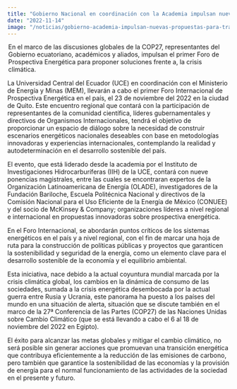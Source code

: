 ```yaml
---
title: "Gobierno Nacional en coordinación con la Academia impulsan nuevas propuestas para la transición energética a nivel nacional"
date: "2022-11-14"
image: "/noticias/gobierno-academia-impulsan-nuevas-propuestas-para-transicion-energetica.jpeg"
---
```


<legend>En el marco de las discusiones globales de la COP27, representantes del Gobierno ecuatoriano, académicos y aliados, impulsan el primer Foro de Prospectiva Energética para proponer soluciones frente a, la crisis climática.</legend>

La Universidad Central del Ecuador (UCE) en coordinación con el Ministerio de Energía y Minas (MEM),  llevarán a cabo el primer Foro Internacional de Prospectiva Energética en el país, el 23 de noviembre del 2022 en la ciudad de Quito. Este encuentro regional que contará con la participación de representantes de la comunidad científica, líderes gubernamentales y directivos de Organismos Internacionales, tendrá el objetivo de proporcionar un espacio de diálogo sobre la necesidad de construir escenarios energéticos nacionales deseables con base en metodologías innovadoras y experiencias internacionales, contemplando la realidad y autodeterminación en el desarrollo sostenible del país.

El evento, que está liderado desde la academia por el Instituto de Investigaciones Hidrocarburíferas (IIH) de la UCE, contará con nueve ponencias magistrales, entre las cuales se encontraran expertos de la Organización Latinoamericana de Energía (OLADE), investigadores de la Fundación Bariloche, Escuela Politécnica Nacional y directivos de la Comisión Nacional para el Uso Eficiente de la Energía de México (CONUEE) y del socio de McKinsey & Company; organizaciones líderes a nivel regional e internacional en propuestas innovadoras sobre prospectiva energética.

En el Foro Internacional, se abordarán puntos críticos de los sistemas energéticos en el país y a nivel regional, con el fin de marcar una hoja de ruta para la construcción de políticas públicas y proyectos que garanticen la sostenibilidad y seguridad de la energía, como un elemento clave para el desarrollo sostenible de la economía y el equilibrio ambiental.

Esta iniciativa, nace debido a la actual coyuntura mundial marcada por la crisis climática global, los cambios en la dinámica de consumo de las sociedades, sumada a la crisis energética desembocada por la actual guerra entre Rusia y Ucrania, este panorama ha puesto a los países del mundo en una situación de alerta, situación que se discute también en el marco de la 27ª Conferencia de las Partes (COP27) de las Naciones Unidas sobre Cambio Climático (que se está llevando a cabo el 6 al 18 de noviembre del 2022 en Egipto).

El éxito para alcanzar las metas globales y mitigar el cambio climático, no será posible sin generar acciones que promuevan una transición energética que contribuya eficientemente a la reducción de las emisiones de carbono, pero también que garantice la sostenibilidad de las economías y la provisión de energía para el normal funcionamiento de las actividades de la sociedad en el presente y futuro.
